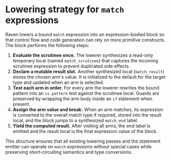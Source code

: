 # Lowering strategy for `match` expressions

Raven lowers a bound `match` expression into an expression-bodied block so that control
flow and code generation can rely on more primitive constructs. The block performs the
following steps:

1. **Evaluate the scrutinee once.** The lowerer synthesizes a read-only temporary local
   (named `match_scrutinee`) that captures the incoming scrutinee expression to prevent
   duplicated side effects.
2. **Declare a mutable result slot.** Another synthesized local (`match_result`) stores
   the chosen arm's value. It is initialized to the default for the target type and
   updated when an arm is selected.
3. **Test each arm in order.** For every arm the lowerer rewrites the bound pattern into
   an `is pattern` test against the scrutinee local. Guards are preserved by wrapping the
   arm body inside an `if` statement when present.
4. **Assign the arm value and break.** When an arm matches, its expression is converted to
   the overall match type if required, stored into the result local, and the block jumps
   to a synthesized `match_end` label.
5. **Yield the computed result.** After visiting all arms, the end label is emitted and the
   result local is the final expression value of the block.

This structure ensures that all existing lowering passes and the statement emitter can
operate on `match` expressions without special cases while preserving short-circuiting
semantics and type conversions.
